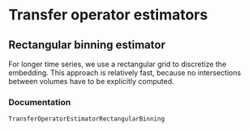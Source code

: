 # Transfer operator estimators

## Rectangular binning estimator

For longer time series, we use a rectangular grid to discretize the embedding.
This approach is relatively fast, because no intersections between volumes
have to be explicitly computed.

### Documentation

```@docs
TransferOperatorEstimatorRectangularBinning
```
